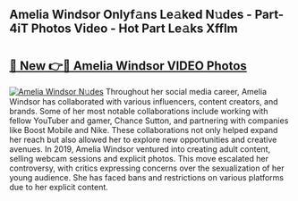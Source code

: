 ## Amelia Windsor Onlyf𝚊ns Le𝚊ked N𝚞des - Part-4iT Photos Video - Hot Part Le𝚊ks XffIm

# <h2><a href="http://ab51627.deff.icu/?id=Amelia+Windsor">🔗 New 👉🔴 Amelia Windsor VIDEO Photos</a></h2>

[![Amelia Windsor N𝚞des](https://i.imgur.com/rIISA9y.gif)](http://ab51627.deff.icu/?id=Amelia+Windsor)
Throughout her social media career, Amelia Windsor has collaborated with various influencers, content creators, and brands. Some of her most notable collaborations include working with fellow YouTuber and gamer, Chance Sutton, and partnering with companies like Boost Mobile and Nike. These collaborations not only helped expand her reach but also allowed her to explore new opportunities and creative avenues. In 2019, Amelia Windsor ventured into creating adult content, selling webcam sessions and explicit photos. This move escalated her controversy, with critics expressing concerns over the sexualization of her young audience. She has faced bans and restrictions on various platforms due to her explicit content.
